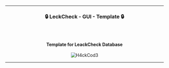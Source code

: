 -----

### <p align="center">🔒 LeckCheck - GUI - Template 🔒</p>

<br><br>
<p align="center">
<strong>Template for LeackCheck Database</strong>
<br><br>
</strong>

  <a>
  <img  src="https://i.postimg.cc/Vk6XhJYj/GUIPYTRHON.png"
       alt="H4ckCod3" /></a>

-----
